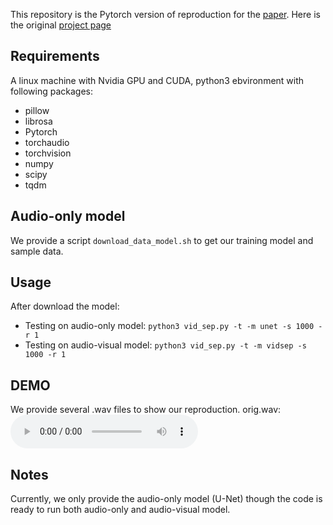 This repository is the Pytorch version of reproduction for the [paper](https://arxiv.org/pdf/1804.03641.pdf).
Here is the original [project page](http://andrewowens.com/multisensory)

## Requirements
A linux machine with Nvidia GPU and CUDA, python3 ebvironment with following packages:  
- pillow
- librosa
- Pytorch
- torchaudio
- torchvision
- numpy
- scipy
- tqdm

## Audio-only model
We provide a script `download_data_model.sh` to get our training model and sample data.

## Usage
After download the model: 
- Testing on audio-only model: `python3 vid_sep.py -t -m unet -s 1000 -r 1`
- Testing on audio-visual model: `python3 vid_sep.py -t -m vidsep -s 1000 -r 1`

## DEMO
We provide several .wav files to show our reproduction.
orig.wav: 
<audio controls>
  <source src="https://github.com/02stevenyang850527/EECS504Final_AVSpeechSeparation/blob/master/audio-only/samples/orig.wav" type="audio/wav">
Your browser does not support the audio element.
</audio>

## Notes
Currently, we only provide the audio-only model (U-Net) though the code is ready to run both audio-only and audio-visual model.

